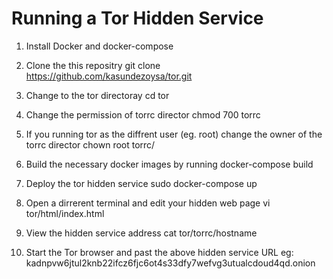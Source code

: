 # Running a Tor Hidden Service

1. Install Docker and docker-compose

2. Clone the this repositry
git clone https://github.com/kasundezoysa/tor.git

3. Change to the tor directoray
cd tor

4. Change the permission of torrc director
chmod 700 torrc

5. If you running tor as the diffrent user (eg. root) change the owner of the torrc director 
chown root torrc/

6. Build the necessary docker images by running 
docker-compose build

7. Deploy the tor hidden service
sudo docker-compose up

8. Open a dirrerent terminal and edit your hidden web page
vi tor/html/index.html

8. View the hidden service address
cat tor/torrc/hostname

10. Start the Tor browser and past the above hidden service URL
eg: kadnpvw6jtul2knb22ifcz6fjc6ot4s33dfy7wefvg3utualcdoud4qd.onion


